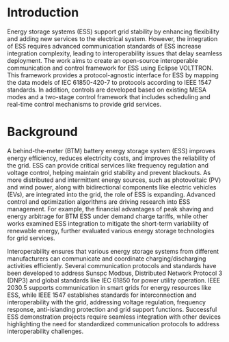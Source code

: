 # Introduction

Energy storage systems (ESS) support grid stability by enhancing flexibility and adding
new services to the electrical system. However, the integration of ESS requires advanced communication standards
of ESS increase integration complexity, leading to interoperability issues that delay seamless deployment.
The work aims to create an open-source interoperable communication and control framework for ESS using
Eclipse VOLTTRON. This framework provides a protocol-agnostic interface for ESS by mapping the data models
of IEC 61850-420-7 to protocols according to IEEE 1547 standards. In addition, controls are developed based on
existing MESA modes and a two-stage control framework that includes scheduling and real-time control mechanisms
to provide grid services. 

# Background

A behind-the-meter (BTM) battery energy storage system (ESS) improves energy efficiency, reduces electricity costs,
and improves the reliability of the grid. ESS can provide critical services like frequency regulation
and voltage control, helping maintain grid stability and prevent blackouts. As more distributed and intermittent
energy sources, such as photovoltaic (PV) and wind power, along with bidirectional components like electric
vehicles (EVs), are integrated into the grid, the role of ESS is expanding. Advanced control and optimization
algorithms are driving research into ESS management. For example, the financial advantages of peak shaving
and energy arbitrage for BTM ESS under demand charge tariffs, while other works examined ESS integration to
mitigate the short-term variability of renewable energy, further evaluated various energy storage technologies
for grid services. 

Interoperability ensures that various energy storage systems from different manufacturers can communicate
and coordinate charging/discharging activities efficiently. Several communication protocols and standards
have been developed to address Sunspc Modbus, Distributed Network Protocol 3 (DNP3) and global standards like
IEC 61850 for power utility operation. IEEE 2030.5 supports communication in smart grids for energy resources
like ESS, while IEEE 1547 establishes standards for interconnection and interoperability with the grid,
addressing voltage regulation, frequency response, anti-islanding protection and grid support functions.
Successful ESS demonstration projects require seamless integration with other devices highlighting the need
for standardized communication protocols to address interoperability challenges. 


